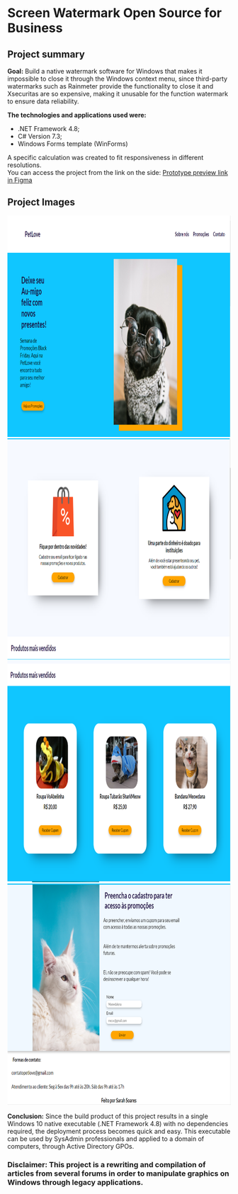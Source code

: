 
# Screen Watermark Open Source for Business

## Project summary

**Goal:** Build a native watermark software for Windows that makes it impossible to close it through the Windows context menu, since third-party watermarks such as Rainmeter provide the functionality to close it and Xsecuritas are so expensive, making it unusable for the function watermark to ensure data reliability. 

<b> The technologies and applications used were: </b> 
- .NET Framework 4.8;
- C# Version 7.3;
- Windows Forms template (WinForms)

A specific calculation was created to fit responsiveness in different resolutions. <br>
You can access the project from the link on the side:
<a href="https://www.figma.com/file/Yr99ux0i9N5lMj6gY7Ap5f/Grid-system-template-(Community)-(Copy)?node-id=0%3A1" target="_blank"> Prototype preview link in Figma </a>

## Project Images
 
<img src="https://github.com/sarahsoaressilva/PetFriday/blob/main/img_demostrativas/heading.PNG?raw=true" width="900" height="500">
<img src="https://github.com/sarahsoaressilva/PetFriday/blob/main/img_demostrativas/middle.PNG?raw=true" width="900" height="500">
<img src="https://github.com/sarahsoaressilva/PetFriday/blob/main/img_demostrativas/products.PNG?raw=true" width="900" height="500">
<img src="https://github.com/sarahsoaressilva/PetFriday/blob/main/img_demostrativas/end.PNG?raw=true" width="900" height="500">

**Conclusion:** Since the build product of this project results in a single Windows 10 native executable (.NET Framework 4.8) with no dependencies required, the deployment process becomes quick and easy. This executable can be used by SysAdmin professionals and applied to a domain of computers, through Active Directory GPOs.

### Disclaimer: This project is a rewriting and compilation of articles from several forums in order to manipulate graphics on Windows through legacy applications.
